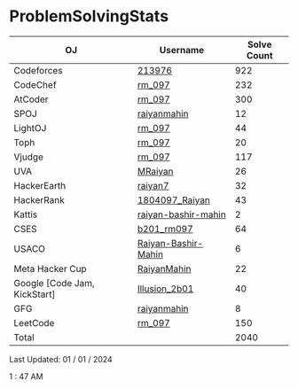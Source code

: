 # ProblemSolvingStats


| OJ | Username | Solve Count |
| -- | -------- | ----------- |
| Codeforces | [213976](https://codeforces.com/profile/213976) | 922 |
| CodeChef | [rm_097](https://www.codechef.com/users/rm_097) | 232 |
| AtCoder | [rm_097](https://atcoder.jp/users/rm_097) | 300 |
| SPOJ | [raiyanmahin](https://www.spoj.com/users/raiyanmahin/) | 12 | 
| LightOJ | [rm_097](https://lightoj.com/user/rm_097) | 44 | 
| Toph | [rm_097](https://toph.co/u/rm_097) | 20 |
| Vjudge | [rm_097](https://vjudge.net/user/rm_097) | 117 |
| UVA | [MRaiyan](https://uhunt.onlinejudge.org/id/1037943) | 26 |
| HackerEarth | [raiyan7](https://www.hackerearth.com/@raiyan7) | 32 |
| HackerRank | [1804097_Raiyan](https://www.hackerrank.com/1804097_Raiyan) | 43 |
| Kattis | [raiyan-bashir-mahin](https://open.kattis.com/users/raiyan-bashir-mahin) | 2 |
| CSES | [b201_rm097](https://cses.fi/user/27737) | 64 |
| USACO | [Raiyan-Bashir-Mahin](http://www.usaco.org/) | 6 |
| Meta Hacker Cup | [RaiyanMahin](https://www.facebook.com/codingcompetitions/hacker-cup/) | 22 |
| Google [Code Jam, KickStart]  | [Illusion_2b01](https://codingcompetitions.withgoogle.com/profile/) | 40 |
| GFG  | [raiyanmahin](https://auth.geeksforgeeks.org/user/raiyanmahin/) | 8 |
| LeetCode | [rm_097](https://leetcode.com/rm_097/) | 150 |
| Total | | 2040 |

Last Updated:  01 / 01 / 2024

1 : 47 AM

